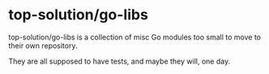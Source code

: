 # top-solution/go-libs

top-solution/go-libs is a collection of misc Go modules too small to move to their own repository.

They are all supposed to have tests, and maybe they will, one day.
